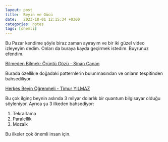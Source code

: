 ```yaml
---
layout: post
title:  Beyin ve Gücü  
date:   2023-10-01 12:15:34 +0300
categories: notes
tags: [önemli]
---
```


Bu Pazar kendime şöyle biraz zaman ayırayım ve bir iki güzel video izleyeyim dedim. Onları da buraya kayda geçirmek istedim. Buyrunuz efendim.

[Bilmeden Bilmek: Örüntü Gözü - Sinan Canan][def]

[def]: https://www.youtube.com/watch?v=FXacisuNiS4

Burada özellikle doğadaki patternlerin bulunmasından ve onların tespitinden bahsediliyor.

[Herkes Beyin Öğrenmeli - Timur YILMAZ][def]

[def]: https://www.youtube.com/watch?v=WPyitTO_glg

Bu çok ilginç beynin aslında 3 milyar dolarlık bir quantum bilgisayar olduğu söyleniyor. 
Ayrıca şu 3 ilkeden bahsediyor:
1. Tekrarlama
2. Paralellik
3. Mozaik

Bu ilkeler çok önemli insan için.